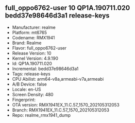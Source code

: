 ## full_oppo6762-user 10 QP1A.190711.020 bedd37e98646d3a1 release-keys
- Manufacturer: realme
- Platform: mt6765
- Codename: RMX1941
- Brand: Realme
- Flavor: full_oppo6762-user
- Release Version: 10
- Kernel Version: 4.9.190
- Id: QP1A.190711.020
- Incremental: bedd37e98646d3a1
- Tags: release-keys
- CPU Abilist: arm64-v8a,armeabi-v7a,armeabi
- A/B Device: false
- Locale: en-US
- Screen Density: 480
- Fingerprint: 
- OTA version: RMX1941EX_11.C.57_1570_202105312053
- Branch: RMX1941EX_11.C.57_1570_202105312053
- Repo: realme_rmx1941_dump
